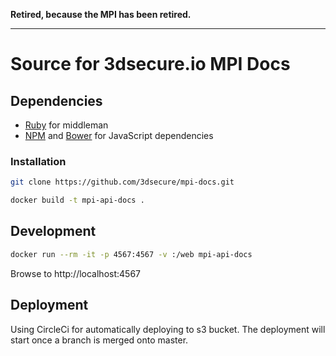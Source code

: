 **Retired, because the MPI has been retired.**

---

# Source for 3dsecure.io MPI Docs

## Dependencies

* [Ruby](https://www.ruby-lang.org/) for middleman
* [NPM](https://npmjs.org) and [Bower](http://bower.io) for JavaScript dependencies


### Installation

```bash
git clone https://github.com/3dsecure/mpi-docs.git

docker build -t mpi-api-docs .
```

## Development
```bash
docker run --rm -it -p 4567:4567 -v :/web mpi-api-docs
```
Browse to http://localhost:4567

## Deployment
Using CircleCi for automatically deploying to s3 bucket.
The deployment will start once a branch is merged onto master.
